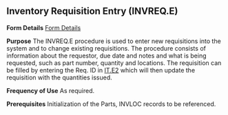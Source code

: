 ## Inventory Requisition Entry (INVREQ.E)
<PageHeader />

**Form Details**
[Form Details](../INVREQ-E-1/README.md)

**Purpose**
The INVREQ.E procedure is used to enter new requisitions into the system and
to change existing requisitions. The procedure consists of information about
the requestor, due date and notes and what is being requested, such as part
number, quantity and locations. The requisition can be filled by entering the
Req. ID in [IT.E2](../IT-E2/README.md) which will then update the requisition with the
quantities issued.

**Frequency of Use**
As required.

**Prerequisites**
Initialization of the Parts, INVLOC records to be referenced.

<badge text= "Version 8.10.57 " vertical="middle" />

<PageFooter />
